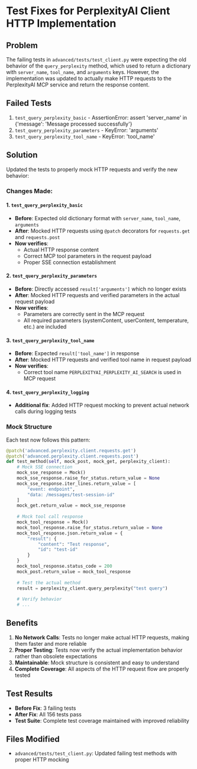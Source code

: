 # Test Fixes for PerplexityAI Client HTTP Implementation

## Problem
The failing tests in `advanced/tests/test_client.py` were expecting the old behavior of the `query_perplexity` method, which used to return a dictionary with `server_name`, `tool_name`, and `arguments` keys. However, the implementation was updated to actually make HTTP requests to the PerplexityAI MCP service and return the response content.

## Failed Tests
1. `test_query_perplexity_basic` - AssertionError: assert 'server_name' in {'message': 'Message processed successfully'}
2. `test_query_perplexity_parameters` - KeyError: 'arguments'  
3. `test_query_perplexity_tool_name` - KeyError: 'tool_name'

## Solution
Updated the tests to properly mock HTTP requests and verify the new behavior:

### Changes Made:

#### 1. `test_query_perplexity_basic`
- **Before**: Expected old dictionary format with `server_name`, `tool_name`, `arguments`
- **After**: Mocked HTTP requests using `@patch` decorators for `requests.get` and `requests.post`
- **Now verifies**: 
  - Actual HTTP response content
  - Correct MCP tool parameters in the request payload
  - Proper SSE connection establishment

#### 2. `test_query_perplexity_parameters`
- **Before**: Directly accessed `result['arguments']` which no longer exists
- **After**: Mocked HTTP requests and verified parameters in the actual request payload
- **Now verifies**: 
  - Parameters are correctly sent in the MCP request
  - All required parameters (systemContent, userContent, temperature, etc.) are included

#### 3. `test_query_perplexity_tool_name`
- **Before**: Expected `result['tool_name']` in response
- **After**: Mocked HTTP requests and verified tool name in request payload
- **Now verifies**: 
  - Correct tool name `PERPLEXITYAI_PERPLEXITY_AI_SEARCH` is used in MCP request

#### 4. `test_query_perplexity_logging`
- **Additional fix**: Added HTTP request mocking to prevent actual network calls during logging tests

### Mock Structure
Each test now follows this pattern:
```python
@patch('advanced.perplexity.client.requests.get')
@patch('advanced.perplexity.client.requests.post')
def test_method(self, mock_post, mock_get, perplexity_client):
    # Mock SSE connection
    mock_sse_response = Mock()
    mock_sse_response.raise_for_status.return_value = None
    mock_sse_response.iter_lines.return_value = [
        "event: endpoint",
        "data: /messages/test-session-id"
    ]
    mock_get.return_value = mock_sse_response
    
    # Mock tool call response
    mock_tool_response = Mock()
    mock_tool_response.raise_for_status.return_value = None
    mock_tool_response.json.return_value = {
        "result": {
            "content": "Test response",
            "id": "test-id"
        }
    }
    mock_tool_response.status_code = 200
    mock_post.return_value = mock_tool_response
    
    # Test the actual method
    result = perplexity_client.query_perplexity("test query")
    
    # Verify behavior
    # ...
```

## Benefits
1. **No Network Calls**: Tests no longer make actual HTTP requests, making them faster and more reliable
2. **Proper Testing**: Tests now verify the actual implementation behavior rather than obsolete expectations
3. **Maintainable**: Mock structure is consistent and easy to understand
4. **Complete Coverage**: All aspects of the HTTP request flow are properly tested

## Test Results
- **Before Fix**: 3 failing tests
- **After Fix**: All 156 tests pass
- **Test Suite**: Complete test coverage maintained with improved reliability

## Files Modified
- `advanced/tests/test_client.py`: Updated failing test methods with proper HTTP mocking